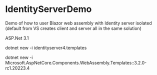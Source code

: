 # IdentityServerDemo
Demo of how to user Blazor web assembly with Identity server isolated (default from VS creates client and server all in the same solution)

ASP.Net 3.1

dotnet new -i identityserver4.templates

dotnet new -i Microsoft.AspNetCore.Components.WebAssembly.Templates::3.2.0-rc1.20223.4
